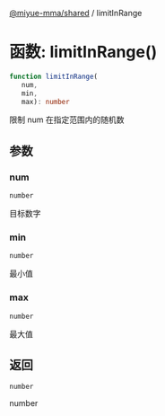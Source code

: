 [@miyue-mma/shared](../index.md) / limitInRange

# 函数: limitInRange()

```ts
function limitInRange(
   num, 
   min, 
   max): number
```

限制 num 在指定范围内的随机数

## 参数

### num

`number`

目标数字

### min

`number`

最小值

### max

`number`

最大值

## 返回

`number`

number
